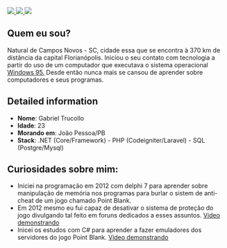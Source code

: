 <div>
    <a target='_blank' href="https://twitter.com/gtrucollo">
        <img src="https://img.shields.io/badge/Twitter-1DA1F2?style=for-the-badge&logo=twitter&logoColor=white">
    </a>
    <a target='_blank' href="https://instagram.com/gabrieltrucollo">
        <img src="https://img.shields.io/badge/Instagram-E4405F?style=for-the-badge&logo=instagram&logoColor=white">
    </a>
    <a target='_blank' href="https://linkedin.com/in/gtrucollo">
        <img src="https://img.shields.io/badge/LinkedIn-0077B5?style=for-the-badge&logo=linkedin&logoColor=white">
    </a>
</div>

## Quem eu sou?
Natural de Campos Novos - SC, cidade essa que se encontra à 370 km de distância da capital Florianópolis.
            Iniciou o seu contato com tecnologia a partir do uso de um computador que executava o sistema operacional <a href="https://pt.wikipedia.org/wiki/Windows_95">Windows 95.</a>
            Desde então nunca mais se cansou de aprender sobre computadores e seus programas.
## Detailed information

* **Nome**: Gabriel Trucollo
* **Idade**: 23
* **Morando em**: João Pessoa/PB
* **Stack**: .NET (Core/Framework) - PHP (Codeigniter/Laravel) - SQL (Postgre/Mysql) 

## Curiosidades sobre mim:
* Iniciei na programação em 2012 com delphi 7 para aprender sobre manipulação de memória nos programas para burlar o sistem de anti-cheat de um jogo chamado Point Blank.
* Em 2012 mesmo eu fui capaz de desativar o sistema de proteção do jogo divulgando tal feito em foruns dedicados a esses assuntos. <a target='_blank' href="https://youtu.be/KVyFm3AoVMs">Vídeo demonstrando</a>
* Inicei os estudos com C# para aprender a fazer emuladores dos servidores do jogo Point Blank. <a target='_blank' href="https://youtu.be/2zezZpaMR3k">Vídeo demonstrando</a>

